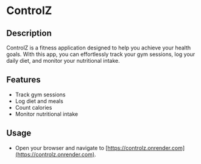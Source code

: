 # ControlZ

## Description

ControlZ is a fitness application designed to help you achieve your health goals. With this app, you can effortlessly track your gym sessions, log your daily diet, and monitor your nutritional intake.

## Features

- Track gym sessions
- Log diet and meals
- Count calories
- Monitor nutritional intake

## Usage

- Open your browser and navigate to [https://controlz.onrender.com](https://controlz.onrender.com).